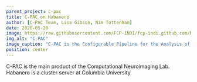 ```yaml
---
parent_project: c-pac
title: C-PAC on Habanero
author: [C-PAC Team, Lisa Gibson, Nim Tottenham]
date: 2020-05-20
image: https://raw.githubusercontent.com/FCP-INDI/fcp-indi.github.com/b43962054442d5124e658334169110362dc08247/docs/user/_sources/_static/favicon.ico
img_alt: "C-PAC"
image_caption: "C-PAC is the Configurable Pipeline for the Analysis of Connectomes."
position: center
---
```

C-PAC is the main product of the Computational Neuroimaging Lab. Habanero is a cluster server at Columbia University.

<!--more-->